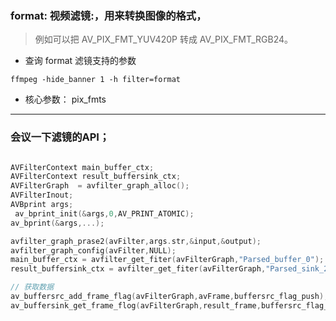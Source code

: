 ### format: 视频滤镜:，用来转换图像的格式，
> 例如可以把 AV_PIX_FMT_YUV420P 转成 AV_PIX_FMT_RGB24。
>
* 查询 format 滤镜支持的参数
```shell
ffmpeg -hide_banner 1 -h filter=format
```
* 核心参数： pix_fmts

----
###  会议一下滤镜的API；
```c++

AVFilterContext main_buffer_ctx;
AVFilterContext result_buffersink_ctx;
AVFilterGraph  = avfilter_graph_alloc();
AVFilterInout;
AVBprint args;
 av_bprint_init(&args,0,AV_PRINT_ATOMIC);
av_bprint(&args,...);

avfilter_graph_prase2(avFilter,args.str,&input,&output);
avfilter_graph_config(avFilter,NULL);
main_buffer_ctx = avfilter_get_fiter(avFilterGraph,"Parsed_buffer_0");
result_buffersink_ctx = avfilter_get_fiter(avFilterGraph,"Parsed_sink_2");

// 获取数据
av_buffersrc_add_frame_flag(avFilterGraph,avFrame,buffersrc_flag_push);
av_buffersink_get_frame_flog(avFilterGraph,result_frame,buffersrc_flag_push);


```
